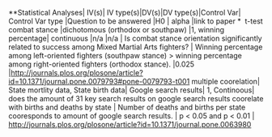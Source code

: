 **Statistical Analyses|	IV(s)|	IV type(s)|DV(s)|DV type(s)|Control Var| Control Var type |Question to be answered |H0 | alpha |link to paper *
 t-test	combat stance |dichotomous (orthodox or southpaw) |1, winning percentage| continuous |n/a |n/a	 | Is combat stance orientation significantly related to success among Mixed Martial Arts fighters? | Winning percentage among left-oriented fighters (southpaw stance) > winning percentage among right-oriented fighters (orthodox stance). |0.025 |http://journals.plos.org/plosone/article?id=10.1371/journal.pone.0079793#pone-0079793-t001
multiple coorelation| State mortlity data, State birth data| Google search results| 1, 	Continoous| does the amount of 31 key search results on google search results coorelate with births and deaths by state | Number of deaths and births per state cooresponds to amount of google search results. | p < 0.05 and p < 0.01 | http://journals.plos.org/plosone/article?id=10.1371/journal.pone.0063980



